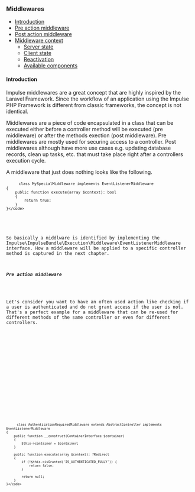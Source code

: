 <h3 class="doc-title">Middlewares</h3>

- [Introduction](#introduction)
- [Pre action middleware](#pre-action-middleware)
- [Post action middleware](#post-action-middleware)
- [Middleware context](#middleware-context)
    - [Server state](#server-state)
    - [Client state](#client-state)
    - [Reactivation](#reactivation)
	- [Available components](#registered_components)

<h4><a id="introduction">Introduction</a></h4>

Impulse middlewares are a great concept that are highly inspired by the Laravel Framework. Since the workflow 
of an application using the Impulse PHP Framework is different from classic frameworks, the concept is not identical.

Middlewares are a piece of code encapsulated in a class that can be executed either before a controller method will be executed (pre middleware) or after the methods exection (post middleware). Pre middlewares are mostly used for securing access to a controller. Post middlewares although have more use cases e.g. updating database records, clean up tasks, etc. that must take place right after a controllers execution cycle.

A middleware that just does nothing looks like the following.

<div class="code-header">
	<div class="container-fluid">
		<div class="row">
          <div class="button red"></div>
          <div class="button yellow"></div>
          <div class="button green"></div>
        </div>
    </div>
</div>
<pre class="code-white line-numbers language-php">
	<code class="imp-code language-php"><?php
	namespace App\Controller\Middleware;
	use Impulse\ImpulseBundle\Execution\Middleware\EventListenerMiddleware;

    class MySpecialMiddleware implements EventListenerMiddleware
    {
        public function execute(array $context): bool
        {
            return true;
        }
    }</code>
</pre>

So basically a middlware is identified by implementing the <span class="code-hint">Impulse\ImpulseBundle\Execution\Middleware\EventListenerMiddleware</span> interface. How a middleware will be applied to a specific controller method is captured in the next chapter.

<h5><a id="pre-action-middleware">Pre action middleware</a></h5>

Let's consider you want to have an often used action like checking if a user is authenticated and do not grant access if the user is not. That's a perfect example for a middleware that can be re-used for different methods
of the same controller or even for different controllers. 

<div class="code-header">
	<div class="container-fluid">
		<div class="row">
          <div class="button red"></div>
          <div class="button yellow"></div>
          <div class="button green"></div>
        </div>
    </div>
</div>
<pre class="code-white line-numbers language-php">
	<code class="imp-code language-php"><?php
	namespace App\Controller\Middleware;
	use Impulse\ImpulseBundle\Execution\Middleware\EventListenerMiddleware;
	use Psr\Container\ContainerInterface;
	use Symfony\Bundle\FrameworkBundle\Controller\AbstractController;

    class AuthenticationRequiredMiddleware extends AbstractController implements EventListenerMiddleware
    {
        public function __construct(ContainerInterface $container)
        {
            $this->container = $container;
        }

        public function execute(array $context): ?Redirect
        {
            if (!$this->isGranted('IS_AUTHENTICATED_FULLY')) {
                return false;
            }

            return null;
        }
    }</code>
</pre>
